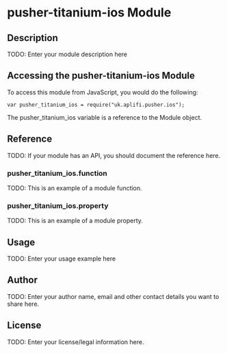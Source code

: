 # pusher-titanium-ios Module

## Description

TODO: Enter your module description here

## Accessing the pusher-titanium-ios Module

To access this module from JavaScript, you would do the following:

    var pusher_titanium_ios = require("uk.aplifi.pusher.ios");

The pusher_titanium_ios variable is a reference to the Module object.

## Reference

TODO: If your module has an API, you should document
the reference here.

### pusher_titanium_ios.function

TODO: This is an example of a module function.

### pusher_titanium_ios.property

TODO: This is an example of a module property.

## Usage

TODO: Enter your usage example here

## Author

TODO: Enter your author name, email and other contact
details you want to share here.

## License

TODO: Enter your license/legal information here.
